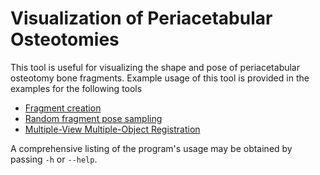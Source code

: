 # Visualization of Periacetabular Osteotomies
This tool is useful for visualizing the shape and pose of periacetabular osteotomy bone fragments.
Example usage of this tool is provided in the examples for the following tools
  * [Fragment creation](../create_fragment)
  * [Random fragment pose sampling](../sample_frag_moves)
  * [Multiple-View Multiple-Object Registration](../frag_multi_view_regi_2d_3d)

A comprehensive listing of the program's usage may be obtained by passing `-h` or `--help`.
